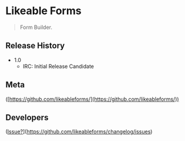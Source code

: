 # Likeable Forms
> Form Builder.


## Release History

* 1.0
    * IRC: Initial Release Candidate


## Meta

([https://github.com/likeableforms/](https://github.com/likeableforms/))


## Developers

([Issue?]([https://github.com/likeableforms/)](https://github.com/likeableforms/changelog/issues)

